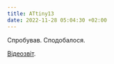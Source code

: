 ```yaml
---
title: ATtiny13
date: 2022-11-28 05:04:30 +02:00
---
```


Спробував. Сподобалося.

[Відеозвіт][1].

[1]: https://twitter.com/fac0ff/status/1597063066117890049
